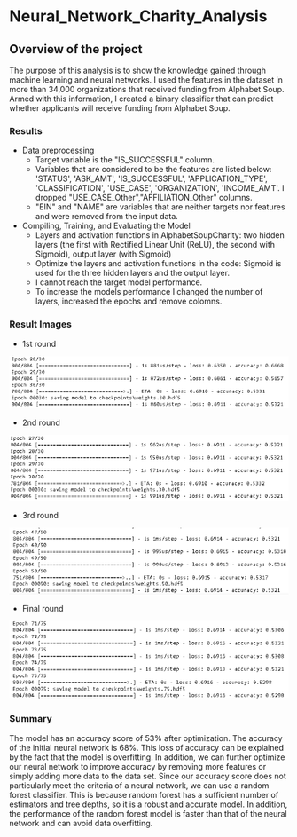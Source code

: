 # Neural_Network_Charity_Analysis
## Overview of the project
The purpose of this analysis is to show the knowledge gained through machine learning and neural networks. I used the features in the dataset in more than 34,000 organizations that received funding from Alphabet Soup. Armed with this information, I created a binary classifier that can predict whether applicants will receive funding from Alphabet Soup.
### Results
* Data preprocessing
  * Target variable is the "IS_SUCCESSFUL" column.
  * Variables that are considered to be the features are listed below: 'STATUS', 'ASK_AMT', 'IS_SUCCESSFUL', 'APPLICATION_TYPE', 'CLASSIFICATION', 'USE_CASE', 'ORGANIZATION', 'INCOME_AMT'. I dropped "USE_CASE_Other","AFFILIATION_Other" columns.
  * "EIN" and "NAME" are variables that are neither targets nor features and were removed from the input data.
* Compiling, Training, and Evaluating the Model
  * Layers and activation functions in AlphabetSoupCharity: two hidden layers (the first with Rectified Linear Unit (ReLU), the second with Sigmoid), output layer (with Sigmoid)
  * Optimize the layers and activation functions in the code: Sigmoid is used for the three hidden layers and the output layer.
  * I cannot reach the target model performance.
  * To increase the models performance I changed the number of layers, increased the epochs and remove colomns.
### Result Images
* 1st round

![image](https://github.com/YutaiLee/Neural_Network_Charity_Analysis/blob/main/images/1st_round.PNG)
* 2nd round

![image](https://github.com/YutaiLee/Neural_Network_Charity_Analysis/blob/main/images/2nd_round.PNG)
* 3rd round

![image](https://github.com/YutaiLee/Neural_Network_Charity_Analysis/blob/main/images/3rd_round.PNG)
* Final round

![image](https://github.com/YutaiLee/Neural_Network_Charity_Analysis/blob/main/images/last_round.PNG)

### Summary
The model has an accuracy score of 53% after optimization. The accuracy of the initial neural network is 68%. This loss of accuracy can be explained by the fact that the model is overfitting. In addition, we can further optimize our neural network to improve accuracy by removing more features or simply adding more data to the data set. Since our accuracy score does not particularly meet the criteria of a neural network, we can use a random forest classifier. This is because random forest has a sufficient number of estimators and tree depths, so it is a robust and accurate model. In addition, the performance of the random forest model is faster than that of the neural network and can avoid data overfitting.
